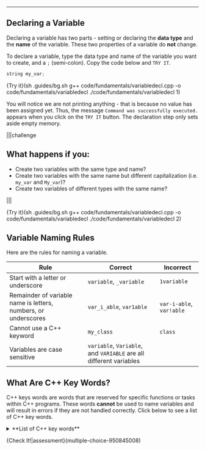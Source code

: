 ---

## Declaring a Variable
Declaring a variable has two parts - setting or declaring the **data type** and the **name** of the variable. These two properties of a variable do **not** change.

To declare a variable, type the data type and name of the variable you want to create, and a `;` (semi-colon). Copy the code below and `TRY IT`.

```c++
string my_var;
```

{Try it}(sh .guides/bg.sh g++ code/fundamentals/variabledecl.cpp -o code/fundamentals/variabledecl ./code/fundamentals/variabledecl 1)

You will notice we are not printing anything - that is because no value has been assigned yet. Thus, the message `Command was successfully executed.` appears when you click on the `TRY IT` button. The declaration step only sets aside empty memory.

|||challenge
## What happens if you:
* Create two variables with the same type and name?
* Create two variables with the same name but different capitalization (i.e. `my_var` and `My_var`)?
* Create two variables of different types with the same name?

|||

{Try it}(sh .guides/bg.sh g++ code/fundamentals/variabledecl.cpp -o code/fundamentals/variabledecl ./code/fundamentals/variabledecl 2)


## Variable Naming Rules
Here are the rules for naming a variable.

|Rule|Correct|Incorrect|
|----|-------|---------|
|Start with a letter or underscore|`variable`, `_variable`|`1variable`|
|Remainder of variable name is letters, numbers, or underscores|`var_i_able`, `var1able`|`var-i-able`, `var!able`|
|Cannot use a C++ keyword|`my_class`|`class`|
|Variables are case sensitive|`variable`, `Variable`, and `VARIABLE` are all different variables|

## What Are C++ Key Words?
C++ keys words are words that are reserved for specific functions or tasks within C++ programs. These words **cannot** be used to name variables and will result in errors if they are not handled correctly. Click below to see a list of C++ key words.

<details><summary>**List of C++ key words**</summary><table><tr><td>and</td><td>and_eq</td><td>asm</td><td>auto</td><td>bitand</td></tr><tr><td>bitor</td><td>bool</td><td>break</td><td>case</td><td>catch</td></tr><tr><td>char</td><td>class</td><td>compl</td><td>const</td><td>const_cast</td></tr><tr><td>continue</td><td>default</td><td>delete</td><td>do</td><td>double</td></tr><tr><td>dynamic_cast</td><td>else</td><td>enum</td><td>explicit</td><td>extern</td></tr><tr><td>false</td><td>float</td><td>for</td><td>friend</td><td>goto</td></tr><tr><td>if</td><td>inline</td><td>int</td><td>long</td><td>mutable</td></tr><tr><td>namespace</td><td>new</td><td>not</td><td>not_eq</td><td>operator</td></tr><tr><td>or</td><td>or_eq</td><td>private</td><td>protected</td><td>pubic</td></tr><tr><td>register</td><td>reinterpret_cast</td><td>return</td><td>short</td><td>signed</td></tr><tr><td>sizeof</td><td>static</td><td>static_cast</td><td>struct</td><td>switch</td></tr><tr><td>template</td><td>this</td><td>throw</td><td>true</td><td>try</td></tr><tr><td>typedef</td><td>typeid</td><td>typename</td><td>union</td><td>unsigned</td></tr><tr><td>using</td><td>virtual</td><td>void</td><td>volatile</td><td>wchar_t</td></tr><tr><td>while</td><td>xor</td><td>xor_eq</td></tr></table></details>

{Check It!|assessment}(multiple-choice-950845008)
